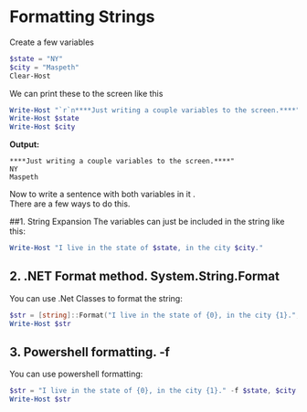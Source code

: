 # Formatting Strings
Create a few variables  
```powershell
$state = "NY"
$city = "Maspeth"
Clear-Host
```

We can print these to the screen like this
```powershell
Write-Host "`r`n****Just writing a couple variables to the screen.****"
Write-Host $state 
Write-Host $city
```
**Output:**
```
****Just writing a couple variables to the screen.****"
NY
Maspeth
```

Now to write a sentence with both variables in it .  
There are a few ways to do this.

##1. String Expansion
The variables can just be included in the string like this:  
```powershell
Write-Host "I live in the state of $state, in the city $city."
```

## 2. .NET Format method. System.String.Format
You can use .Net Classes to format the string:
```powershell
$str = [string]::Format("I live in the state of {0}, in the city {1}.",$state, $city)
Write-Host $str
```

## 3. Powershell formatting. -f
You can use powershell formatting:
```powershell
$str = "I live in the state of {0}, in the city {1}." -f $state, $city
Write-Host $str
```